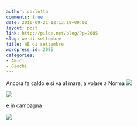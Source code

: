 ```yaml
---
author: carlotta
comments: true
date: 2010-09-21 12:13:18+00:00
layout: post
link: http://pilde.net/blog/?p=2085
slug: we-di-settembre
title: WE di settembre
wordpress_id: 2085
categories:
- Amici
- Giochi
---
```


Ancora fa caldo e si va al mare, a volare a Norma ![]({{baseurl}}/uploads/2010/09/accappatoi.jpg)




![]({{baseurl}}/uploads/2010/09/marghe_alessia.jpg)




e in campagna

![]({{baseurl}}/uploads/2010/09/mati_fra1.jpg)



